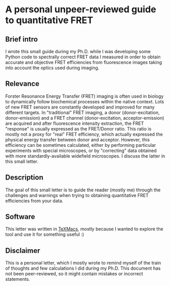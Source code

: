 # A personal unpeer-reviewed guide to quantitative FRET

## Brief intro
I wrote this small guide during my Ph.D. while I was developing some Python code to spectrally correct FRET data I measured in order to obtain accurate and objective FRET efficiencies from fluorescence images taking into account the optics used during imaging.

## Relevance
Forster Resonance Energy Transfer (FRET) imaging is often used in biology to dynamically follow biochemical processes within the native context. Lots of new FRET sensors are constantly developed and improved for many different targets. In "traditional" FRET imaging, a 
donor (donor-excitation, donor-emission) and a FRET channel (donor-excitation, acceptor-emission) are acquired and after fluorescence intensity extraction, the FRET "response" is usually expressed as the FRET/Donor ratio. This ratio is mostly not a proxy for "real" FRET efficiency, which actually expressed the physical energy transfer between donor and acceptor. However, this efficiency can be sometimes calculated, either by performing particular experiments with special microscopes, or by "correcting" data obtained with more standardly-available widefield microscopes. I discuss the latter in this small letter.

## Description
The goal of this small letter is to guide the reader (mostly me) through the challenges and warnings when trying to obtaining quantitative FRET efficiencies from your data.

## Software
This letter was written in [TeXMacs](https://www.texmacs.org/tmweb/home/welcome.en.html), mostly because I wanted to explore the tool and use it for something useful :)

## Disclaimer
This is a personal letter, which I mostly wrote to remind myself of the train of thoughts and few calculations I did during my Ph.D. This document has not been peer-reviewed, so it might contain mistakes or incorrect statements.

